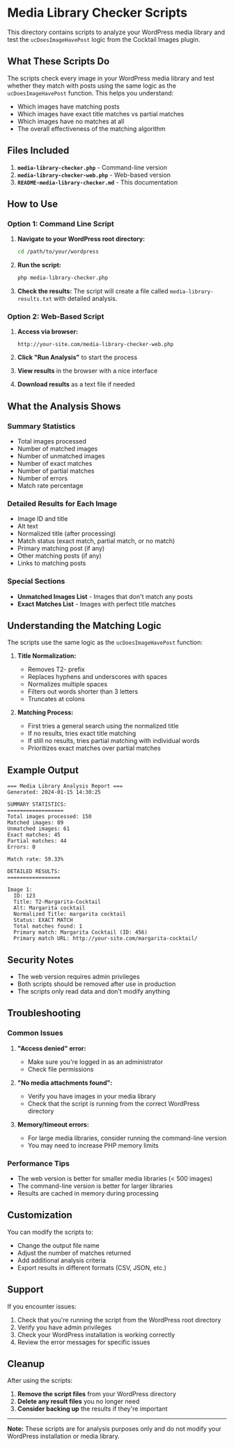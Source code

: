 # Media Library Checker Scripts

This directory contains scripts to analyze your WordPress media library and test the `ucDoesImageHavePost` logic from the Cocktail Images plugin.

## What These Scripts Do

The scripts check every image in your WordPress media library and test whether they match with posts using the same logic as the `ucDoesImageHavePost` function. This helps you understand:

- Which images have matching posts
- Which images have exact title matches vs partial matches
- Which images have no matches at all
- The overall effectiveness of the matching algorithm

## Files Included

1. **`media-library-checker.php`** - Command-line version
2. **`media-library-checker-web.php`** - Web-based version
3. **`README-media-library-checker.md`** - This documentation

## How to Use

### Option 1: Command Line Script

1. **Navigate to your WordPress root directory:**
   ```bash
   cd /path/to/your/wordpress
   ```

2. **Run the script:**
   ```bash
   php media-library-checker.php
   ```

3. **Check the results:**
   The script will create a file called `media-library-results.txt` with detailed analysis.

### Option 2: Web-Based Script

1. **Access via browser:**
   ```
   http://your-site.com/media-library-checker-web.php
   ```

2. **Click "Run Analysis"** to start the process

3. **View results** in the browser with a nice interface

4. **Download results** as a text file if needed

## What the Analysis Shows

### Summary Statistics
- Total images processed
- Number of matched images
- Number of unmatched images
- Number of exact matches
- Number of partial matches
- Number of errors
- Match rate percentage

### Detailed Results for Each Image
- Image ID and title
- Alt text
- Normalized title (after processing)
- Match status (exact match, partial match, or no match)
- Primary matching post (if any)
- Other matching posts (if any)
- Links to matching posts

### Special Sections
- **Unmatched Images List** - Images that don't match any posts
- **Exact Matches List** - Images with perfect title matches

## Understanding the Matching Logic

The scripts use the same logic as the `ucDoesImageHavePost` function:

1. **Title Normalization:**
   - Removes T2- prefix
   - Replaces hyphens and underscores with spaces
   - Normalizes multiple spaces
   - Filters out words shorter than 3 letters
   - Truncates at colons

2. **Matching Process:**
   - First tries a general search using the normalized title
   - If no results, tries exact title matching
   - If still no results, tries partial matching with individual words
   - Prioritizes exact matches over partial matches

## Example Output

```
=== Media Library Analysis Report ===
Generated: 2024-01-15 14:30:25

SUMMARY STATISTICS:
==================
Total images processed: 150
Matched images: 89
Unmatched images: 61
Exact matches: 45
Partial matches: 44
Errors: 0

Match rate: 59.33%

DETAILED RESULTS:
=================

Image 1:
  ID: 123
  Title: T2-Margarita-Cocktail
  Alt: Margarita cocktail
  Normalized Title: margarita cocktail
  Status: EXACT MATCH
  Total matches found: 1
  Primary match: Margarita Cocktail (ID: 456)
  Primary match URL: http://your-site.com/margarita-cocktail/
```

## Security Notes

- The web version requires admin privileges
- Both scripts should be removed after use in production
- The scripts only read data and don't modify anything

## Troubleshooting

### Common Issues

1. **"Access denied" error:**
   - Make sure you're logged in as an administrator
   - Check file permissions

2. **"No media attachments found":**
   - Verify you have images in your media library
   - Check that the script is running from the correct WordPress directory

3. **Memory/timeout errors:**
   - For large media libraries, consider running the command-line version
   - You may need to increase PHP memory limits

### Performance Tips

- The web version is better for smaller media libraries (< 500 images)
- The command-line version is better for larger libraries
- Results are cached in memory during processing

## Customization

You can modify the scripts to:

- Change the output file name
- Adjust the number of matches returned
- Add additional analysis criteria
- Export results in different formats (CSV, JSON, etc.)

## Support

If you encounter issues:

1. Check that you're running the script from the WordPress root directory
2. Verify you have admin privileges
3. Check your WordPress installation is working correctly
4. Review the error messages for specific issues

## Cleanup

After using the scripts:

1. **Remove the script files** from your WordPress directory
2. **Delete any result files** you no longer need
3. **Consider backing up** the results if they're important

---

**Note:** These scripts are for analysis purposes only and do not modify your WordPress installation or media library.
